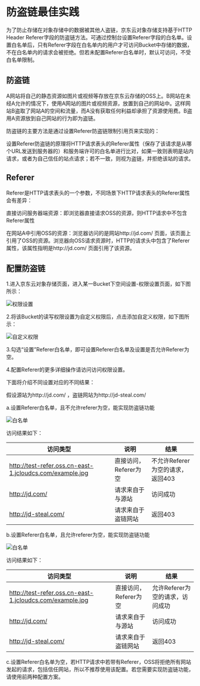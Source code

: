# 防盗链最佳实践

为了防止存储在对象存储中的数据被其他人盗链，京东云对象存储支持基于HTTP Header Referer字段的防盗链方法。可通过控制台设置Referer字段的白名单。设置白名单后，只有Referer字段在白名单内的用户才可访问Bucket中存储的数据，不在白名单内的请求会被拒绝。但若未配置Referer白名单时，默认可访问，不受白名单限制。

## 防盗链

A网站将自己的静态资源如图片或视频等存放在京东云存储的OSS上。B网站在未经A允许的情况下，使用A网站的图片或视频资源，放置到自己的网站中。这样网站B盗取了网站A的空间和流量，而A没有获取任何利益却承担了资源使用费。B盗用A资源放到自己网站的行为即为盗链。

防盗链的主要方法是通过设置Referer防盗链限制引用页来实现的：

设置Referer防盗链的原理将HTTP请求表头的Referer属性（保存了该请求是从哪个URL发送到服务器的）和服务端许可的白名单进行比对，如果一致则表明是站内请求，或者为自己信任的站点请求；若不一致，则视为盗链，并拒绝该站的请求。

## Referer

Referer是HTTP请求表头的一个参数，不同场景下HTTP请求表头的Referer属性会有差异：

直接访问服务器端资源：即浏览器直接请求OSS的资源，则HTTP请求中不包含Referer属性

在网站A中引用OSS的资源：浏览器访问的是网站http://jd.com/ 页面，该页面上引用了OSS的资源。浏览器向OSS请求资源时，HTTP的请求头中包含了Referer属性，该属性指明是http://jd.com/ 页面引用了该资源。

## 配置防盗链

1.进入京东云对象存储页面，进入某一Bucket下空间设置-权限设置页面，如下图所示：

![权限设置](https://github.com/jdcloudcom/cn/blob/edit/image/Object-Storage-Service/OSS-075.jpg)

2.将该Bucket的读写权限设置为自定义权限后，点击添加自定义权限，如下图所示：

![自定义权限](https://github.com/jdcloudcom/cn/blob/edit/image/Object-Storage-Service/OSS-076.jpg)

3.勾选“设置”Referer白名单，即可设置Referer白名单及设置是否允许Referer为空。

4.配置Referer的更多详细操作请访问访问权限设置。


下面将介绍不同设置对应的不同结果：

假设源站为http://jd.com/ ，盗链网站为http://jd-steal.com/

a.设置Referer白名单，且不允许referer为空，能实现防盗链功能

![白名单](https://github.com/jdcloudcom/cn/blob/edit/image/Object-Storage-Service/OSS-077.jpg)

访问结果如下：

|访问类型|说明|结果|
|-|-|-|
|http://test-refer.oss.cn-east-1.jcloudcs.com/example.jpg |直接访问，Referer为空|不允许Referer为空的请求，返回403|
|http://jd.com/|请求来自于与源站|访问成功|
|http://jd-steal.com/|请求来自于盗链网站|返回403|

b.设置Referer白名单，且允许referer为空，能实现防盗链功能

![白名单](https://github.com/jdcloudcom/cn/blob/edit/image/Object-Storage-Service/OSS-078.jpg)

访问结果如下：

|访问类型|说明|结果|
|-|-|-|
|http://test-refer.oss.cn-east-1.jcloudcs.com/example.jpg |直接访问，Referer为空|允许Referer为空的请求，访问成功|
|http://jd.com/ |请求来自于与源站|访问成功|
|http://jd-steal.com/ |请求来自于盗链网站|返回403|
c.设置Referer白名单为空，若HTTP请求中若带有Referer，OSS将拒绝所有网站发起的请求，包括信任网站，所以不推荐使用该配置。若您需要实现防盗链功能，请使用前两种配置方案。
